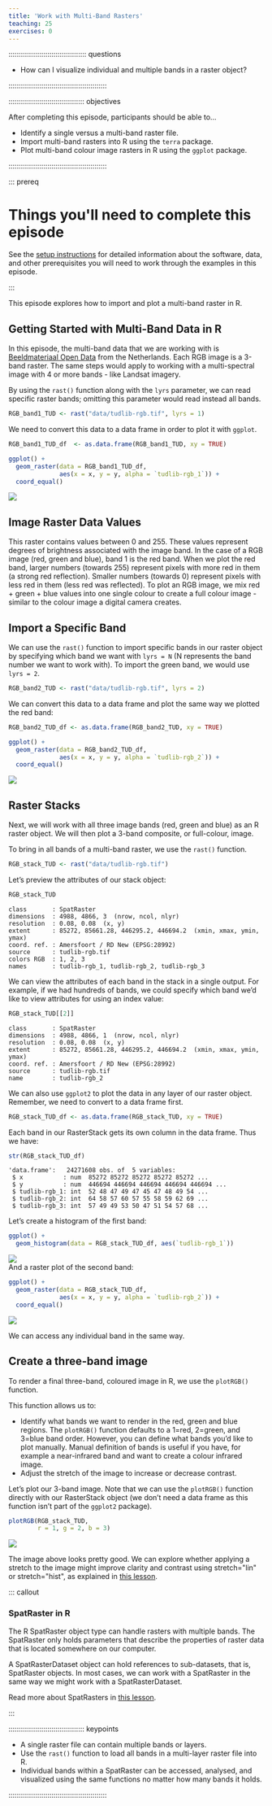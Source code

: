 ```yaml
---
title: 'Work with Multi-Band Rasters'
teaching: 25
exercises: 0
---
```




:::::::::::::::::::::::::::::::::::::: questions 

- How can I visualize individual and multiple bands in a raster object?

::::::::::::::::::::::::::::::::::::::::::::::::

::::::::::::::::::::::::::::::::::::: objectives

After completing this episode, participants should be able to…

- Identify a single versus a multi-band raster file.
- Import multi-band rasters into R using the `terra` package.
- Plot multi-band colour image rasters in R using the `ggplot` package.

::::::::::::::::::::::::::::::::::::::::::::::::

::: prereq

# Things you'll need to complete this episode

See the [setup instructions](../learners/setup.md) for detailed information about the software, data, and other prerequisites you will need to work through the examples in this episode.

<!-- This lesson uses the `terra` package in particular. If you have not installed it yet, do so by running `install.packages("terra")` before loading it with `library(terra)`. -->

:::

<!-- We introduced multi-band raster data in an [earlier lesson]().  -->
This episode explores how to import and plot a multi-band raster in R.

## Getting Started with Multi-Band Data in R

In this episode, the multi-band data that we are working with is [Beeldmateriaal Open Data](https://opendata.beeldmateriaal.nl/) from the Netherlands. Each RGB image is a 3-band raster. The same steps would apply to working with a multi-spectral image with 4 or more bands - like Landsat imagery.

By using the `rast()` function along with the `lyrs` parameter, we can read specific raster bands; omitting this parameter would read instead all bands.


``` r
RGB_band1_TUD <- rast("data/tudlib-rgb.tif", lyrs = 1)
```

We need to convert this data to a data frame in order to plot it with `ggplot`.

``` r
RGB_band1_TUD_df  <- as.data.frame(RGB_band1_TUD, xy = TRUE)

ggplot() +
  geom_raster(data = RGB_band1_TUD_df,
              aes(x = x, y = y, alpha = `tudlib-rgb_1`)) + 
  coord_equal()
```

<img src="fig/17-work-with-multi-band-rasters-rendered-unnamed-chunk-2-1.png" style="display: block; margin: auto;" />

## Image Raster Data Values

This raster contains values between 0 and 255. These values represent degrees of brightness associated with the image band. In the case of a RGB image (red, green and blue), band 1 is the red band. When we plot the red band, larger numbers (towards 255) represent pixels with more red in them (a strong red reflection). Smaller numbers (towards 0) represent pixels with less red in them (less red was reflected). To plot an RGB image, we mix red + green + blue values into one single colour to create a full colour image - similar to the colour image a digital camera creates.

## Import a Specific Band

We can use the `rast()` function to import specific bands in our raster object by specifying which band we want with `lyrs = N` (N represents the band number we want to work with). To import the green band, we would use `lyrs = 2`.


``` r
RGB_band2_TUD <- rast("data/tudlib-rgb.tif", lyrs = 2)
```

We can convert this data to a data frame and plot the same way we plotted the red band:

``` r
RGB_band2_TUD_df <- as.data.frame(RGB_band2_TUD, xy = TRUE)

ggplot() +
  geom_raster(data = RGB_band2_TUD_df,
              aes(x = x, y = y, alpha = `tudlib-rgb_2`)) + 
  coord_equal() 
```

<img src="fig/17-work-with-multi-band-rasters-rendered-unnamed-chunk-4-1.png" style="display: block; margin: auto;" />

## Raster Stacks

Next, we will work with all three image bands (red, green and blue) as an R raster object. We will then plot a 3-band composite, or full-colour, image.

To bring in all bands of a multi-band raster, we use the `rast()` function.

``` r
RGB_stack_TUD <- rast("data/tudlib-rgb.tif")
```

Let’s preview the attributes of our stack object:

``` r
RGB_stack_TUD
```

``` output
class       : SpatRaster 
dimensions  : 4988, 4866, 3  (nrow, ncol, nlyr)
resolution  : 0.08, 0.08  (x, y)
extent      : 85272, 85661.28, 446295.2, 446694.2  (xmin, xmax, ymin, ymax)
coord. ref. : Amersfoort / RD New (EPSG:28992) 
source      : tudlib-rgb.tif 
colors RGB  : 1, 2, 3 
names       : tudlib-rgb_1, tudlib-rgb_2, tudlib-rgb_3 
```
We can view the attributes of each band in the stack in a single output. For example, if we had hundreds of bands, we could specify which band we’d like to view attributes for using an index value:

``` r
RGB_stack_TUD[[2]]
```

``` output
class       : SpatRaster 
dimensions  : 4988, 4866, 1  (nrow, ncol, nlyr)
resolution  : 0.08, 0.08  (x, y)
extent      : 85272, 85661.28, 446295.2, 446694.2  (xmin, xmax, ymin, ymax)
coord. ref. : Amersfoort / RD New (EPSG:28992) 
source      : tudlib-rgb.tif 
name        : tudlib-rgb_2 
```
We can also use `ggplot2` to plot the data in any layer of our raster object. Remember, we need to convert to a data frame first.


``` r
RGB_stack_TUD_df <- as.data.frame(RGB_stack_TUD, xy = TRUE)
```

Each band in our RasterStack gets its own column in the data frame. Thus we have:

``` r
str(RGB_stack_TUD_df)
```

``` output
'data.frame':	24271608 obs. of  5 variables:
 $ x           : num  85272 85272 85272 85272 85272 ...
 $ y           : num  446694 446694 446694 446694 446694 ...
 $ tudlib-rgb_1: int  52 48 47 49 47 45 47 48 49 54 ...
 $ tudlib-rgb_2: int  64 58 57 60 57 55 58 59 62 69 ...
 $ tudlib-rgb_3: int  57 49 49 53 50 47 51 54 57 68 ...
```
Let’s create a histogram of the first band:

``` r
ggplot() +
  geom_histogram(data = RGB_stack_TUD_df, aes(`tudlib-rgb_1`))
```

<img src="fig/17-work-with-multi-band-rasters-rendered-unnamed-chunk-10-1.png" style="display: block; margin: auto;" />
And a raster plot of the second band:

``` r
ggplot() +
  geom_raster(data = RGB_stack_TUD_df,
              aes(x = x, y = y, alpha = `tudlib-rgb_2`)) + 
  coord_equal()
```

<img src="fig/17-work-with-multi-band-rasters-rendered-unnamed-chunk-11-1.png" style="display: block; margin: auto;" />

We can access any individual band in the same way.

## Create a three-band image

To render a final three-band, coloured image in R, we use the `plotRGB()` function.

This function allows us to:

- Identify what bands we want to render in the red, green and blue regions. The `plotRGB()` function defaults to a 1=red, 2=green, and 3=blue band order. However, you can define what bands you’d like to plot manually. Manual definition of bands is useful if you have, for example a near-infrared band and want to create a colour infrared image.
- Adjust the stretch of the image to increase or decrease contrast.

Let’s plot our 3-band image. Note that we can use the `plotRGB()` function directly with our RasterStack object (we don’t need a data frame as this function isn’t part of the `ggplot2` package).


``` r
plotRGB(RGB_stack_TUD,
        r = 1, g = 2, b = 3)
```

<img src="fig/17-work-with-multi-band-rasters-rendered-unnamed-chunk-12-1.png" style="display: block; margin: auto;" />

The image above looks pretty good. We can explore whether applying a stretch to the image might improve clarity and contrast using stretch="lin" or stretch="hist", as explained in [this lesson](https://datacarpentry.org/r-raster-vector-geospatial/instructor/05-raster-multi-band-in-r.html#create-a-three-band-image).

::: callout

### SpatRaster in R

The R SpatRaster object type can handle rasters with multiple bands. The SpatRaster only holds parameters that describe the properties of raster data that is located somewhere on our computer.

A SpatRasterDataset object can hold references to sub-datasets, that is, SpatRaster objects. In most cases, we can work with a SpatRaster in the same way we might work with a SpatRasterDataset.

Read more about SpatRasters in [this lesson](https://datacarpentry.org/r-raster-vector-geospatial/instructor/05-raster-multi-band-in-r.html#spatraster-in-r).

:::

::::::::::::::::::::::::::::::::::::: keypoints 

- A single raster file can contain multiple bands or layers.
- Use the `rast()` function to load all bands in a multi-layer raster file into R.
- Individual bands within a SpatRaster can be accessed, analysed, and visualized using the same functions no matter how many bands it holds.

::::::::::::::::::::::::::::::::::::::::::::::::

